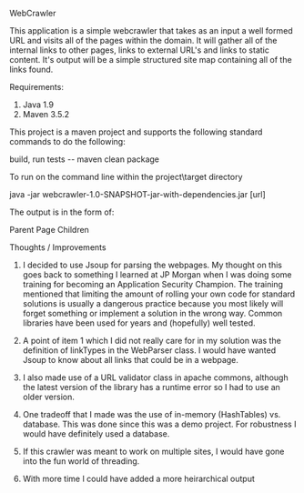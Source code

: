 WebCrawler

This application is a simple webcrawler that takes as an input a well formed URL and visits all of the pages within
the domain.  It will gather all of the internal links to other pages, links to external URL's and links to static
content.  It's output will be a simple structured site map containing all of the links found.


Requirements:
1) Java 1.9
2) Maven 3.5.2

This project is a maven project and supports the following standard commands to do the following:

build, run tests -- maven clean package

To run on the command line
within the project\target directory

java -jar webcrawler-1.0-SNAPSHOT-jar-with-dependencies.jar [url]

The output is in the form of:

Parent Page
    Children

Thoughts / Improvements

1) I decided to use Jsoup for parsing the webpages.  My thought on this goes back to something I learned at JP Morgan
when I was doing some training for becoming an Application Security Champion.  The training mentioned that limiting
the amount of rolling your own code for standard solutions is usually a dangerous practice because you most likely will
forget something or implement a solution in the wrong way.  Common libraries have been used for years and (hopefully)
well tested.

2) A point of item 1 which I did not really care for in my solution was the definition of linkTypes in the WebParser
class.  I would have wanted Jsoup to know about all links that could be in a webpage.

3) I also made use of a URL validator class in apache commons, although the latest version of the library has a runtime
error so I had to use an older version.

4) One tradeoff that I made was the use of in-memory (HashTables) vs. database.  This was done since this was a
demo project.  For robustness I would have definitely used a database.

5) If this crawler was meant to work on multiple sites, I would have gone into the fun world of threading.

6) With more time I could have added a more heirarchical output
